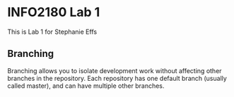 # INFO2180 Lab 1

This is Lab 1 for Stephanie Effs

## Branching

Branching allows you to isolate development work without affecting other branches in the repository. Each repository has one default branch (usually called master), and can have multiple other branches.
